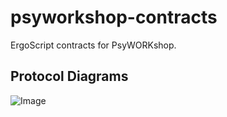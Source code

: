 # psyworkshop-contracts
ErgoScript contracts for PsyWORKshop.

## Protocol Diagrams
![Image](/docs/psyworkshop_protocol_diagrams.svg)